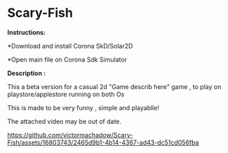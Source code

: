 # Scary-Fish

**Instructions:**

   *Download and install Corona SkD/Solar2D

   *Open main file on Corona Sdk Simulator



  **Description :**

   This a beta version for a casual 2d "Game describ here" 
   game , to play on playstore/applestore
   running on both Os

   This is made to be very funny , simple and playablle!

   The attached video may be out of date.

   

https://github.com/victormachadow/Scary-Fish/assets/16803743/2465d9b1-4b14-4367-ad43-dc51cd056fba


